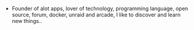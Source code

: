- Founder of alot apps, lover of technology, programming language, open source, forum, docker, unraid and arcade, I like to discover and learn new things..
  <br>








































































































































































































































































































































































































































































































































































































































































































